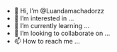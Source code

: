 - 👋 Hi, I’m @Luandamachadorzz
- 👀 I’m interested in ...
- 🌱 I’m currently learning ...
- 💞️ I’m looking to collaborate on ...
- 📫 How to reach me ...

<!---
Luandamachadorzz/Luandamachadorzz is a ✨ special ✨ repository because its `README.md` (this file) appears on your GitHub profile.
You can click the Preview link to take a look at your changes.
--->
